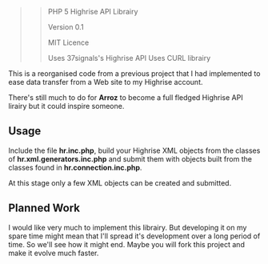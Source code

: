 >> PHP 5 Highrise API Librairy
>>
>> Version 0.1
>>
>> MIT Licence
>>
>> Uses 37signals's Highrise API
>> Uses CURL librairy

This is a reorganised code from a previous project that I had implemented to ease data transfer from a Web site to my Highrise account.

There's still much to do for **Arroz** to become a full fledged Highrise API lirairy but it could inspire someone.

## Usage

Include the file **hr.inc.php**, build your Highrise XML objects from the classes of **hr.xml.generators.inc.php** and submit them with objects built from the classes found in **hr.connection.inc.php**.

At this stage only a few XML objects can be created and submitted.

## Planned Work

I would like very much to implement this librairy. But developing it on my spare time might mean that I'll spread it's development over a long period of time. So we'll see how it might end. Maybe you will fork this project and make it evolve much faster.

